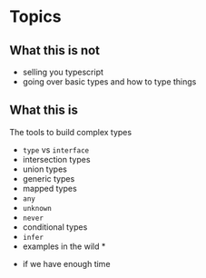# Topics

## What this is not

- selling you typescript
- going over basic types and how to type things

## What this is

The tools to build complex types

- `type` vs `interface`
- intersection types
- union types
- generic types
- mapped types
- `any`
- `unknown`
- `never`
- conditional types
- `infer`
- examples in the wild \*

* if we have enough time

